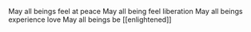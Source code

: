 May all beings feel at peace 
May all being feel liberation 
May all beings experience love 
May all beings be [[enlightened]]

